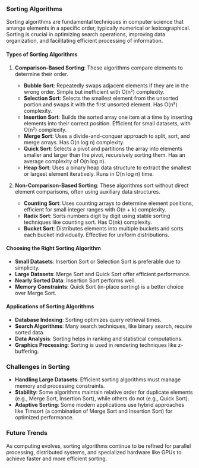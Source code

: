 ### Sorting Algorithms

Sorting algorithms are fundamental techniques in computer science that arrange elements in a specific order, typically numerical or lexicographical. Sorting is crucial in optimizing search operations, improving data organization, and facilitating efficient processing of information.

#### Types of Sorting Algorithms

1. **Comparison-Based Sorting**: These algorithms compare elements to determine their order.
   - **Bubble Sort**: Repeatedly swaps adjacent elements if they are in the wrong order. Simple but inefficient with O(n²) complexity.
   - **Selection Sort**: Selects the smallest element from the unsorted portion and swaps it with the first unsorted element. Has O(n²) complexity.
   - **Insertion Sort**: Builds the sorted array one item at a time by inserting elements into their correct position. Efficient for small datasets, with O(n²) complexity.
   - **Merge Sort**: Uses a divide-and-conquer approach to split, sort, and merge arrays. Has O(n log n) complexity.
   - **Quick Sort**: Selects a pivot and partitions the array into elements smaller and larger than the pivot, recursively sorting them. Has an average complexity of O(n log n).
   - **Heap Sort**: Uses a binary heap data structure to extract the smallest or largest element iteratively. Runs in O(n log n) time.

2. **Non-Comparison-Based Sorting**: These algorithms sort without direct element comparisons, often using auxiliary data structures.
   - **Counting Sort**: Uses counting arrays to determine element positions, efficient for small integer ranges with O(n + k) complexity.
   - **Radix Sort**: Sorts numbers digit by digit using stable sorting techniques like counting sort. Has O(nk) complexity.
   - **Bucket Sort**: Distributes elements into multiple buckets and sorts each bucket individually. Effective for uniform distributions.

#### Choosing the Right Sorting Algorithm

- **Small Datasets**: Insertion Sort or Selection Sort is preferable due to simplicity.
- **Large Datasets**: Merge Sort and Quick Sort offer efficient performance.
- **Nearly Sorted Data**: Insertion Sort performs well.
- **Memory Constraints**: Quick Sort (in-place sorting) is a better choice over Merge Sort.

#### Applications of Sorting Algorithms

- **Database Indexing**: Sorting optimizes query retrieval times.
- **Search Algorithms**: Many search techniques, like binary search, require sorted data.
- **Data Analysis**: Sorting helps in ranking and statistical computations.
- **Graphics Processing**: Sorting is used in rendering techniques like z-buffering.

### Challenges in Sorting

- **Handling Large Datasets**: Efficient sorting algorithms must manage memory and processing constraints.
- **Stability**: Some algorithms maintain relative order for duplicate elements (e.g., Merge Sort, Insertion Sort), while others do not (e.g., Quick Sort).
- **Adaptive Sorting**: Some modern applications use hybrid approaches like Timsort (a combination of Merge Sort and Insertion Sort) for optimized performance.

### Future Trends

As computing evolves, sorting algorithms continue to be refined for parallel processing, distributed systems, and specialized hardware like GPUs to achieve faster and more efficient sorting.

